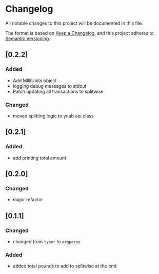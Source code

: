 # Changelog

All notable changes to this project will be documented in this file.

The format is based on [Keep a Changelog](https://keepachangelog.com/en/1.0.0/),
and this project adheres to [Semantic Versioning](https://semver.org/spec/v2.0.0.html).

## [0.2.2]
### Added
- Add MilliUnits object
- logging debug messages to stdout
- Patch updating all transactions to splitwise

### Changed
- moved splitting logic to ynab api class

## [0.2.1]
### Added
- add printing total amount

## [0.2.0]
### Changed
- major refactor

## [0.1.1]
### Changed
- changed from `typer` to `argparse`

### Added
- added total pounds to add to splitwise at the end
